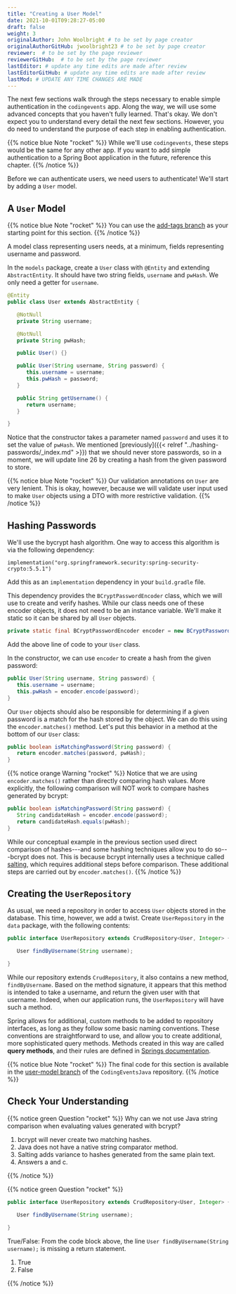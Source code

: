 ```yaml
---
title: "Creating a User Model"
date: 2021-10-01T09:28:27-05:00
draft: false
weight: 3
originalAuthor: John Woolbright # to be set by page creator
originalAuthorGitHub: jwoolbright23 # to be set by page creator
reviewer:  # to be set by the page reviewer
reviewerGitHub:  # to be set by the page reviewer
lastEditor: # update any time edits are made after review
lastEditorGitHub: # update any time edits are made after review
lastMod: # UPDATE ANY TIME CHANGES ARE MADE
---
```


The next few sections walk through the steps necessary to enable simple authentication in the `codingevents` app. Along the way, we will use some advanced concepts that you haven't fully learned. That's okay. We don't expect you to understand every detail the next few sections. However, you do need to understand the purpose of each step in enabling authentication.

{{% notice blue Note "rocket" %}}
While we'll use `codingevents`, these steps would be the same for any other app. If you want to add simple authentication to a Spring Boot application in the future, reference this chapter.
{{% /notice %}}

Before we can authenticate users, we need users to authenticate! We'll start by adding a `User` model.

## A `User` Model

{{% notice blue Note "rocket" %}}
You can use the [add-tags branch](https://github.com/LaunchCodeEducation/CodingEventsJava/tree/add-tags) as your starting point for this section. 
{{% /notice %}}

A model class representing users needs, at a minimum, fields representing username and password.

In the `models` package, create a `User` class with `@Entity` and extending `AbstractEntity`. It should have two string fields, `username` and `pwHash`. We only need a getter for `username`.

```java {linenos = true}
@Entity
public class User extends AbstractEntity {

   @NotNull
   private String username;

   @NotNull
   private String pwHash;

   public User() {}

   public User(String username, String password) {
      this.username = username;
      this.pwHash = password;
   }

   public String getUsername() {
      return username;
   }

}
```

Notice that the constructor takes a parameter named `password` and uses it to set the value of `pwHash`. We mentioned [previously]({{< relref "../hashing-passwords/_index.md" >}}) that we should never store passwords, so in a moment, we will update line 26 by creating a hash from the given password to store.

{{% notice blue Note "rocket" %}}
Our validation annotations on `User` are very lenient. This is okay, however, because we will validate user input used to make `User` objects using a DTO with more restrictive validation.
{{% /notice %}}

## Hashing Passwords

We'll use the bycrypt hash algorithm. One way to access this algorithm is via the following dependency:

```console
implementation("org.springframework.security:spring-security-crypto:5.5.1")
```

Add this as an `implementation` dependency in your `build.gradle` file. 

This dependency provides the `BCryptPasswordEncoder` class, which we will use to create and verify hashes. While our class needs one of these encoder objects, it does not need to be an instance variable. We'll make it static so it can be shared by all `User` objects.

```java
private static final BCryptPasswordEncoder encoder = new BCryptPasswordEncoder();
```

Add the above line of code to your `User` class.

In the constructor, we can use `encoder` to create a hash from the given password:

```java
public User(String username, String password) {
   this.username = username;
   this.pwHash = encoder.encode(password);
}
```

Our `User` objects should also be responsible for determining if a given password is a match for the hash stored by the object. We can do this using the `encoder.matches()` method. Let's put this behavior in a method at the bottom of our `User` class:

```java
public boolean isMatchingPassword(String password) {
   return encoder.matches(password, pwHash);
}
```

{{% notice orange Warning "rocket" %}}
Notice that we are using `encoder.matches()` rather than directly comparing hash values. More explicitly, the following comparison will NOT work to compare hashes generated by bcrypt:

```java
public boolean isMatchingPassword(String password) {
   String candidateHash = encoder.encode(password);
   return candidateHash.equals(pwHash);
} 
```

While our conceptual example in the previous section used direct comparison of hashes---and some hashing techniques allow you to do so---bcrypt does not. This is because bcrypt internally uses a technique called [salting](https://en.wikipedia.org/wiki/Salt_(cryptography)), which requires additional steps before comparison. These additional steps are carried out by `encoder.matches()`. 
{{% /notice %}}



## Creating the `UserRepository`

As usual, we need a repository in order to access `User` objects stored in the database. This time, however, we add a twist. Create `UserRepository` in the `data` package, with the following contents:

```java
public interface UserRepository extends CrudRepository<User, Integer> {

   User findByUsername(String username);

}
```

While our repository extends `CrudRepository`, it also contains a new method, `findByUsername`. Based on the method signature, it appears that this method is intended to take a username, and return the given user with that username. Indeed, when our application runs, the `UserRepository` will have such a method.

Spring allows for additional, custom methods to be added to repository interfaces, as long as they follow some basic naming conventions. These conventions are straightforward to use, and allow you to create additional, more sophisticated query methods. Methods created in this way are called **query methods**, and their rules are defined in [Springs documentation](https://docs.spring.io/spring-data/jpa/docs/current/reference/html/#jpa.query-methods.query-creation).

{{% notice blue Note "rocket" %}}
The final code for this section is available in the [user-model branch](https://github.com/LaunchCodeEducation/CodingEventsJava/tree/user-model) of the `CodingEventsJava` repository.
{{% /notice %}}

## Check Your Understanding

{{% notice green Question "rocket" %}}
Why can we not use Java string comparison when evaluating values generated with bcrypt?

1. bcrypt will never create two matching hashes.
1. Java does not have a native string comparator method.
1. Salting adds variance to hashes generated from the same plain text.
1. Answers a and c.

<!-- Solution: .. ans: 3, Salting adds variance to hashes generated from the same plain text.
 -->
{{% /notice %}}

{{% notice green Question "rocket" %}}
```java
public interface UserRepository extends CrudRepository<User, Integer> {

   User findByUsername(String username);

}
```

True/False: From the code block above, the line `User findByUsername(String username);` is missing a return statement.

1. True
1. False

<!-- Solution: .. ans: False, line 11 is a special query method that takes advantage of logic written in Spring to determine how it functions.
 -->
{{% /notice %}}
